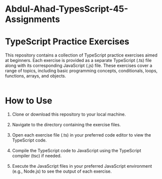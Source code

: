 # Abdul-Ahad-TypesScript-45-Assignments
# TypeScript Practice Exercises
This repository contains a collection of TypeScript practice exercises aimed at beginners. Each exercise is provided as a separate TypeScript (.ts) file along with its corresponding JavaScript (.js) file. These exercises cover a range of topics, including basic programming concepts, conditionals, loops, functions, arrays, and objects. <br><br/>

# How to Use
1. Clone or download this repository to your local machine.<br><br/>
2. Navigate to the directory containing the exercise files.<br><br/>
3. Open each exercise file (.ts) in your preferred code editor to view the TypeScript code.<br><br/>
4. Compile the TypeScript code to JavaScript using the TypeScript compiler (tsc) if needed.<br><br/>
5. Execute the JavaScript files in your preferred JavaScript environment (e.g., Node.js) to see the output of each exercise.
